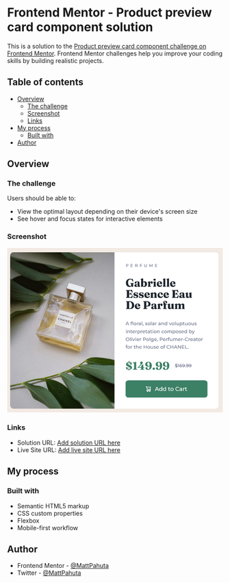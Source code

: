 # Frontend Mentor - Product preview card component solution

This is a solution to the [Product preview card component challenge on Frontend Mentor](https://www.frontendmentor.io/challenges/product-preview-card-component-GO7UmttRfa). Frontend Mentor challenges help you improve your coding skills by building realistic projects. 

## Table of contents

- [Overview](#overview)
  - [The challenge](#the-challenge)
  - [Screenshot](#screenshot)
  - [Links](#links)
- [My process](#my-process)
  - [Built with](#built-with)
- [Author](#author)


## Overview

### The challenge

Users should be able to:

- View the optimal layout depending on their device's screen size
- See hover and focus states for interactive elements

### Screenshot

![](./images/project-ss.png)


### Links

- Solution URL: [Add solution URL here](https://www.frontendmentor.io/solutions/responsive-product-card-using-flexbox-3KMkOMGjIh)
- Live Site URL: [Add live site URL here](https://product-preview-card-five-lyart.vercel.app/)

## My process

### Built with

- Semantic HTML5 markup
- CSS custom properties
- Flexbox
- Mobile-first workflow


## Author

- Frontend Mentor - [@MattPahuta](https://www.frontendmentor.io/profile/MattPahuta)
- Twitter - [@MattPahuta](https://twitter.com/MattPahuta)

